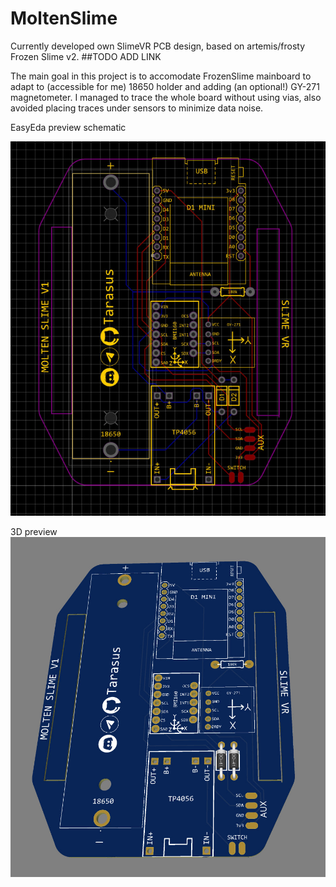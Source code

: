 # MoltenSlime

Currently developed own SlimeVR PCB design, based on artemis/frosty Frozen Slime v2. ##TODO ADD LINK

The main goal in this project is to accomodate FrozenSlime mainboard to adapt to (accessible for me) 18650 holder and adding (an optional!) GY-271 magnetometer.
I managed to trace the whole board without using vias, also avoided placing traces under sensors to minimize data noise.

EasyEda preview schematic

![Screenshot 1](pic1.jpg?raw=true "Screenshot 1")

3D preview
![Screenshot 2](pic2.jpg?raw=true "Screenshot 2")

